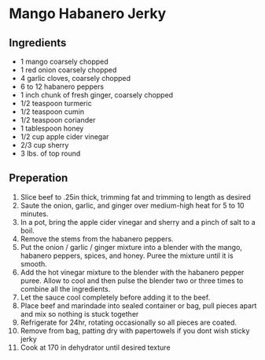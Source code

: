 # Mango Habanero Jerky

## Ingredients
* 1 mango coarsely chopped
* 1 red onion coarsely chopped
* 4 garlic cloves, coarsely chopped
* 6 to 12 habanero peppers
* 1 inch chunk of fresh ginger, coarsely chopped
* 1/2 teaspoon turmeric
* 1/2 teaspoon cumin
* 1/2 teaspoon coriander
* 1 tablespoon honey
* 1/2 cup apple cider vinegar
* 2/3 cup sherry
* 3 lbs. of top round

## Preperation
1. Slice beef to .25in thick, trimming fat and trimming to length as desired
1. Saute the onion, garlic, and ginger over medium-high heat for 5 to 10 minutes.
1. In a pot, bring the apple cider vinegar and sherry and a pinch of salt to a boil.
1. Remove the stems from the habanero peppers.
1. Put the onion / garlic / ginger mixture into a blender with the mango, habanero peppers, spices, and honey. Puree the mixture until it is smooth.
1. Add the hot vinegar mixture to the blender with the habanero pepper puree. Allow to cool and then pulse the blender two or three times to combine all the ingredients.
1. Let the sauce cool completely before adding it to the beef.
1. Place beef and marindade into sealed container or bag, pull pieces apart and mix so nothing is stuck together
1. Refrigerate for 24hr, rotating occasionally so all pieces are coated.
1. Remove from bag, patting dry with papertowels if you dont wish sticky jerky
1. Cook at 170 in dehydrator until desired texture